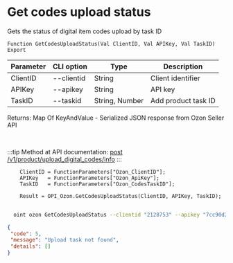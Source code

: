 ﻿---
sidebar_position: 19
---

# Get codes upload status
 Gets the status of digital item codes upload by task ID



`Function GetCodesUploadStatus(Val ClientID, Val APIKey, Val TaskID) Export`

  | Parameter | CLI option | Type | Description |
  |-|-|-|-|
  | ClientID | --clientid | String | Client identifier |
  | APIKey | --apikey | String | API key |
  | TaskID | --taskid | String, Number | Add product task ID |

  
  Returns:  Map Of KeyAndValue - Serialized JSON response from Ozon Seller API

<br/>

:::tip
Method at API documentation: [post /v1/product/upload_digital_codes/info](https://docs.ozon.ru/api/seller/#operation/ProductAPI_UploadDigitalCodeInfo)
:::
<br/>


```bsl title="Code example"
    ClientID = FunctionParameters["Ozon_ClientID"];
    APIKey   = FunctionParameters["Ozon_ApiKey"];
    TaskID   = FunctionParameters["Ozon_CodesTaskID"];

    Result = OPI_Ozon.GetCodesUploadStatus(ClientID, APIKey, TaskID);
```



```sh title="CLI command example"
    
  oint ozon GetCodesUploadStatus --clientid "2128753" --apikey "7cc90d26-33e4-499b..." --taskid %taskid%

```

```json title="Result"
{
 "code": 5,
 "message": "Upload task not found",
 "details": []
}
```
